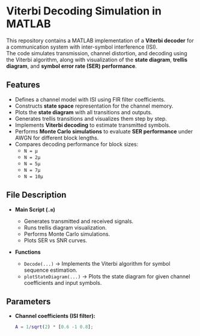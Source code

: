 # Viterbi Decoding Simulation in MATLAB

This repository contains a MATLAB implementation of a **Viterbi decoder** for a communication system with inter-symbol interference (ISI).  
The code simulates transmission, channel distortion, and decoding using the Viterbi algorithm, along with visualization of the **state diagram**, **trellis diagram**, and **symbol error rate (SER) performance**.


## Features
- Defines a channel model with ISI using FIR filter coefficients.  
- Constructs **state space** representation for the channel memory.  
- Plots the **state diagram** with all transitions and outputs.  
- Generates trellis transitions and visualizes them step by step.  
- Implements **Viterbi decoding** to estimate transmitted symbols.  
- Performs **Monte Carlo simulations** to evaluate **SER performance** under AWGN for different block lengths.  
- Compares decoding performance for block sizes:  
  - `N = μ`  
  - `N = 2μ`  
  - `N = 5μ`  
  - `N = 7μ`  
  - `N = 10μ`  

## File Description
- **Main Script (`.m`)**  
  - Generates transmitted and received signals.  
  - Runs trellis diagram visualization.  
  - Performs Monte Carlo simulations.  
  - Plots SER vs SNR curves.  

- **Functions**
  - `Decode(...)` → Implements the Viterbi algorithm for symbol sequence estimation.  
  - `plotStateDiagram(...)` → Plots the state diagram for given channel coefficients and input symbols.  


## Parameters
- **Channel coefficients (ISI filter):**  
  ```matlab
  A = 1/sqrt(2) * [0.6 -1 0.8];
